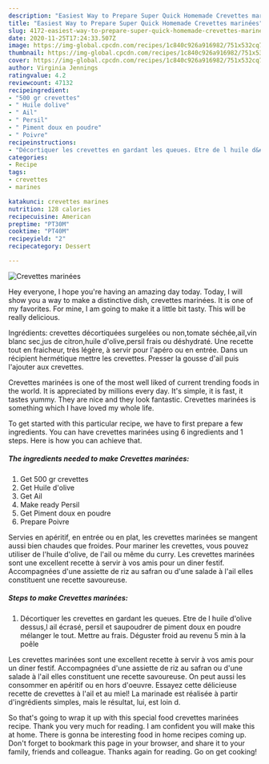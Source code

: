 ```yaml
---
description: "Easiest Way to Prepare Super Quick Homemade Crevettes marinées"
title: "Easiest Way to Prepare Super Quick Homemade Crevettes marinées"
slug: 4172-easiest-way-to-prepare-super-quick-homemade-crevettes-marinees
date: 2020-11-25T17:24:33.507Z
image: https://img-global.cpcdn.com/recipes/1c840c926a916982/751x532cq70/crevettes-marinees-photo-principale-de-la-recette.jpg
thumbnail: https://img-global.cpcdn.com/recipes/1c840c926a916982/751x532cq70/crevettes-marinees-photo-principale-de-la-recette.jpg
cover: https://img-global.cpcdn.com/recipes/1c840c926a916982/751x532cq70/crevettes-marinees-photo-principale-de-la-recette.jpg
author: Virginia Jennings
ratingvalue: 4.2
reviewcount: 47132
recipeingredient:
- "500 gr crevettes"
- " Huile dolive"
- " Ail"
- " Persil"
- " Piment doux en poudre"
- " Poivre"
recipeinstructions:
- "Décortiquer les crevettes en gardant les queues. Etre de l huile d&#39;olive dessus,l ail écrasé, persil et saupoudrer de piment doux en poudre mélanger le tout. Mettre au frais. Déguster froid au revenu 5 min à la poêle"
categories:
- Recipe
tags:
- crevettes
- marines

katakunci: crevettes marines 
nutrition: 128 calories
recipecuisine: American
preptime: "PT30M"
cooktime: "PT40M"
recipeyield: "2"
recipecategory: Dessert

---
```



![Crevettes marinées](https://img-global.cpcdn.com/recipes/1c840c926a916982/751x532cq70/crevettes-marinees-photo-principale-de-la-recette.jpg)

Hey everyone, I hope you're having an amazing day today. Today, I will show you a way to make a distinctive dish, crevettes marinées. It is one of my favorites. For mine, I am going to make it a little bit tasty. This will be really delicious.

Ingrédients: crevettes décortiquées surgelées ou non,tomate séchée,ail,vin blanc sec,jus de citron,huile d&#39;olive,persil frais ou déshydraté. Une recette tout en fraicheur, très légère, à servir pour l&#39;apéro ou en entrée. Dans un récipient hermétique mettre les crevettes. Presser la gousse d&#39;ail puis l&#39;ajouter aux crevettes.

Crevettes marinées is one of the most well liked of current trending foods in the world. It is appreciated by millions every day. It's simple, it is fast, it tastes yummy. They are nice and they look fantastic. Crevettes marinées is something which I have loved my whole life.


To get started with this particular recipe, we have to first prepare a few ingredients. You can have crevettes marinées using 6 ingredients and 1 steps. Here is how you can achieve that.

<!--inarticleads1-->

##### The ingredients needed to make Crevettes marinées:

1. Get 500 gr crevettes
1. Get  Huile d&#39;olive
1. Get  Ail
1. Make ready  Persil
1. Get  Piment doux en poudre
1. Prepare  Poivre


Servies en apéritif, en entrée ou en plat, les crevettes marinées se mangent aussi bien chaudes que froides. Pour mariner les crevettes, vous pouvez utiliser de l&#39;huile d&#39;olive, de l&#39;ail ou même du curry. Les crevettes marinées sont une excellent recette à servir à vos amis pour un diner festif. Accompagnées d&#39;une assiette de riz au safran ou d&#39;une salade à l&#39;ail elles constituent une recette savoureuse. 

<!--inarticleads2-->

##### Steps to make Crevettes marinées:

1. Décortiquer les crevettes en gardant les queues. Etre de l huile d&#39;olive dessus,l ail écrasé, persil et saupoudrer de piment doux en poudre mélanger le tout. Mettre au frais. Déguster froid au revenu 5 min à la poêle


Les crevettes marinées sont une excellent recette à servir à vos amis pour un diner festif. Accompagnées d&#39;une assiette de riz au safran ou d&#39;une salade à l&#39;ail elles constituent une recette savoureuse. On peut aussi les consommer en apéritif ou en hors d&#39;oeuvre. Essayez cette délicieuse recette de crevettes à l&#39;ail et au miel! La marinade est réalisée à partir d&#39;ingrédients simples, mais le résultat, lui, est loin d. 

So that's going to wrap it up with this special food crevettes marinées recipe. Thank you very much for reading. I am confident you will make this at home. There is gonna be interesting food in home recipes coming up. Don't forget to bookmark this page in your browser, and share it to your family, friends and colleague. Thanks again for reading. Go on get cooking!
